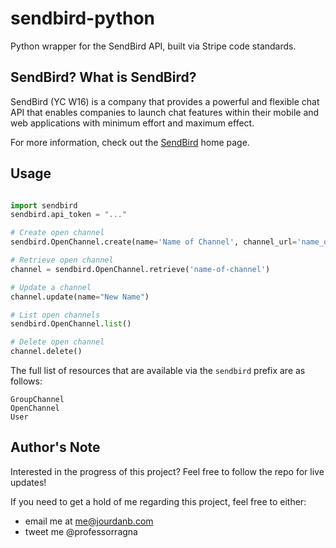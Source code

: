 # sendbird-python
Python wrapper for the SendBird API, built via Stripe code standards.

## SendBird? What is SendBird?

SendBird (YC W16) is a company that provides a powerful and flexible chat API that enables companies to launch chat features within their mobile and web applications with minimum effort and maximum effect. 

For more information, check out the [SendBird](http://sendbird.com?source=https://github.com/jpbullalayao/sendbird-python) home page.


## Usage

```python

import sendbird
sendbird.api_token = "..."

# Create open channel
sendbird.OpenChannel.create(name='Name of Channel', channel_url='name_of_channel')

# Retrieve open channel
channel = sendbird.OpenChannel.retrieve('name-of-channel')

# Update a channel
channel.update(name="New Name")

# List open channels
sendbird.OpenChannel.list()

# Delete open channel
channel.delete()
```

The full list of resources that are available via the `sendbird` prefix are as follows:
```
GroupChannel
OpenChannel
User
```

## Author's Note
Interested in the progress of this project? Feel free to follow the repo for live updates! 

If you need to get a hold of me regarding this project, feel free to either:
- email me at me@jourdanb.com
- tweet me @professorragna

